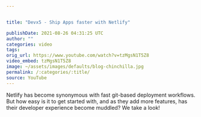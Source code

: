 ```yaml
---


title: "Devx5 - Ship Apps faster with Netlify"

publishDate: 2021-08-26 04:31:25 UTC
author: ""
categories: video
tags: 
orig_url: https://www.youtube.com/watch?v=tzMgsN1T5Z8
video_embed: tzMgsN1T5Z8
image: ~/assets/images/defaults/blog-chinchilla.jpg
permalink: /:categories/:title/
source: YouTube
---
```

Netlify has become synonymous with fast git-based deployment workflows. But how easy is it to get started with, and as they add more features, has their developer experience become muddled? We take a look!